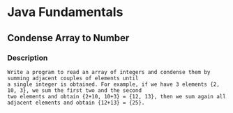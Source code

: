 # Java Fundamentals

## Condense Array to Number

### Description
    Write a program to read an array of integers and condense them by summing adjacent couples of elements until
    a single integer is obtained. For example, if we have 3 elements {2, 10, 3}, we sum the first two and the second
    two elements and obtain {2+10, 10+3} = {12, 13}, then we sum again all adjacent elements and obtain {12+13} = {25}.